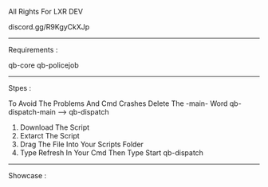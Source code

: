 All Rights For LXR DEV

discord.gg/R9KgyCkXJp

------------------------------

Requirements :

qb-core
qb-policejob

------------------------------

Stpes :

To Avoid The Problems And Cmd Crashes Delete The -main- Word
qb-dispatch-main --> qb-dispatch

1. Download The Script
2. Extarct The Script
3. Drag The File Into Your Scripts Folder
4. Type Refresh In Your Cmd Then Type Start qb-dispatch

------------------------------

Showcase : 
